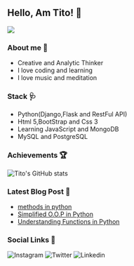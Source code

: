  ## Hello, Am Tito! :wave:
 ![](https://komarev.com/ghpvc/?username=your-github-username&style=plastic)

### About me  :cop:
- Creative  and Analytic Thinker
- I love coding and learning
- I love music and meditation
### Stack 🩺
- Python(Django,Flask and RestFul API)
- Html 5,BootStrap and Css 3
- Learning JavaScript and MongoDB
- MySQL and PostgreSQL
### Achievements :trophy:
![Tito's GitHub stats](https://github-readme-stats.vercel.app/api?username=titusnjuguna&show_icons=true&theme=dark)
### Latest Blog Post :blue_book:
- [methods in python](https://dev.to/titusnjuguna/methods-in-python-o-o-p-20f8)
- [Simplified O.O.P in Python](https://dev.to/titusnjuguna/simplified-object-oriented-programming-python-3l12)
- [Understanding Functions in Python](https://dev.to/titusnjuguna/understanding-functions-in-python-40f8)
### Social Links :bell:
![Instagram](https://img.shields.io/badge/Instagram-000000?style=for-the-badge&logo=GitHub&logoColor=white)
![Twitter](https://img.shields.io/badge/Twitter-1DA1F2?style=for-the-badge&logo=Twitter&logoColor=white)
![Linkedin](https://img.shields.io/badge/LinkedIn-0A66C2?style=for-the-badge&logo=LinkedIn&logoColor=white)

